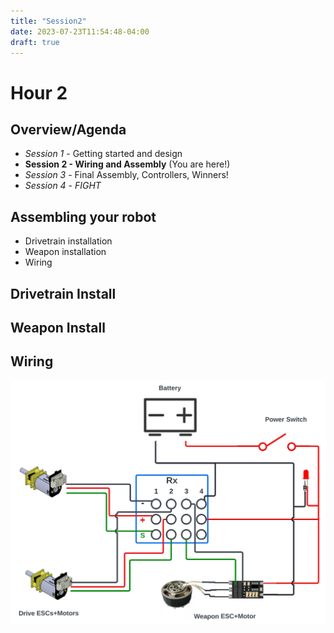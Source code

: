 ```yaml
---
title: "Session2"
date: 2023-07-23T11:54:48-04:00
draft: true
---
```


#  Hour 2

## Overview/Agenda

* *Session 1* - Getting started and design 
* **Session 2 - Wiring and Assembly** (You are here!)
* *Session 3* - Final Assembly, Controllers, Winners!
* *Session 4* - *FIGHT*

## Assembling your robot
* Drivetrain installation
* Weapon installation
* Wiring

## Drivetrain Install

## Weapon Install

## Wiring
![Basic Electrical Setup](images/level1electrical.png)
